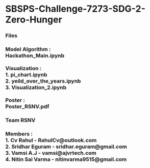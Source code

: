 <h1> SBSPS-Challenge-7273-SDG-2-Zero-Hunger </h1>

<h3> Files <h3>
 Model Algorithm : <br>
 Hackathon_Main.ipynb <br>
 <br>
 Visualization   : <br>
 1. pi_chart.ipynb <br>
 2. yeild_over_the_years.ipynb <br>
 3. Visualization_2.ipynb <br>
 <br>
 Poster : <br>
 Poster_RSNV.pdf
                      
<h3> Team RSNV <h3>
Members : <br>
1. Cv Rahul        - RahulCv@outlook.com <br>
2. Sridhar Eguram  - sridhar.eguram@gmail.com <br>
3. Vamsi A.J       - vamsi@ajvrtech.com <br>
4. Nitin Sai Varma - nitinvarma9515@gmail.com <br>

